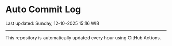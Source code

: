 # Auto Commit Log

Last updated: Sunday, 12-10-2025 15:16 WIB

---

This repository is automatically updated every hour using GitHub Actions.
